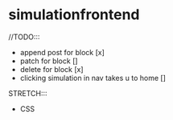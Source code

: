 # simulationfrontend

//TODO:::
- append post for block [x]
- patch for block []
- delete for block [x]
- clicking simulation in nav takes u to home []

STRETCH:::
- CSS